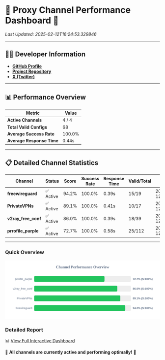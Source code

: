 # 🌟 Proxy Channel Performance Dashboard 🌟

_Last Updated: 2025-02-12T16:24:53.329846_

---

## 👩‍💻 Developer Information

- **[GitHub Profile](https://github.com/4n0nymou3)**  
- **[Project Repository](https://github.com/4n0nymou3/multi-proxy-config-fetcher)**  
- **[X (Twitter)](https://x.com/4n0nymou3)**  

---

## 📊 Performance Overview

| Metric                | Value       |
|-----------------------|-------------|
| **Active Channels**   | 4 / 4       |
| **Total Valid Configs** | 68          |
| **Average Success Rate** | 100.0%      |
| **Average Response Time** | 0.44s       |

---

## 📋 Detailed Channel Statistics

| Channel          | Status     | Score  | Success Rate | Response Time | Valid/Total | Last Success               |
|------------------|------------|--------|--------------|---------------|-------------|----------------------------|
| **freewireguard**  | ✅ Active  | 94.2%  | 100.0% | 0.39s         | 15/19       | 2025-02-12T16:24:53.327768 |
| **PrivateVPNs**  | ✅ Active  | 89.1%  | 100.0% | 0.41s         | 10/17       | 2025-02-12T16:24:52.913986 |
| **v2ray_free_conf**  | ✅ Active  | 86.0%  | 100.0% | 0.39s         | 18/39       | 2025-02-12T16:24:52.466132 |
| **prrofile_purple**  | ✅ Active  | 72.7%  | 100.0% | 0.58s         | 25/112       | 2025-02-12T16:24:52.021115 |

---

### Quick Overview
<div align="center">
  <a href="https://raw.githubusercontent.com/nullluser/NullRepo/refs/heads/main/assets/channel_stats_chart.svg">
    <img src="https://raw.githubusercontent.com/nullluser/NullRepo/refs/heads/main/assets/channel_stats_chart.svg" alt="Source Performance Statistics" width="800">
  </a>
</div>

### Detailed Report
📊 [View Full Interactive Dashboard](https://htmlpreview.github.io/?https://github.com/nullluser/NullRepo/blob/main/assets/performance_report.html)

🎉 **All channels are currently active and performing optimally!** 🎉
